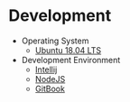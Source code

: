 # Development

- Operating System
  - [Ubuntu 18.04 LTS](os/ubuntu.md)
- Development Environment
  - [Intellij](env/intellij.md)
  - [NodeJS](env/nodejs.md)
  - [GitBook](env/gitbook.md)

